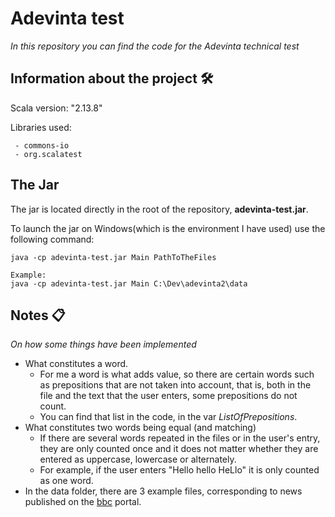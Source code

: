 # Adevinta test

_In this repository you can find the code for the Adevinta technical test_

## Information about the project 🛠️


Scala version: "2.13.8"

Libraries used:
```
 - commons-io
 - org.scalatest
```

## The Jar


The jar is located directly in the root of the repository, **adevinta-test.jar**.

To launch the jar on Windows(which is the environment I have used) use the following command:
```
java -cp adevinta-test.jar Main PathToTheFiles

Example:
java -cp adevinta-test.jar Main C:\Dev\adevinta2\data
```

## Notes 📋
_On how some things have been implemented_
* What constitutes a word.
  * For me a word is what adds value, so there are certain words such as prepositions that are not taken into account, that is, both in the file and the text that the user enters, some prepositions do not count.
  * You can find that list in the code, in the var *ListOfPrepositions*.
* What constitutes two words being equal (and matching)
  * If there are several words repeated in the files or in the user's entry, they are only counted once and it does not matter whether they are entered as uppercase, lowercase or alternately.
  * For example, if the user enters "Hello hello HeLlo" it is only counted as one word.
* In the data folder, there are 3 example files, corresponding to news published on the [bbc](https://www.bbc.com/) portal.

